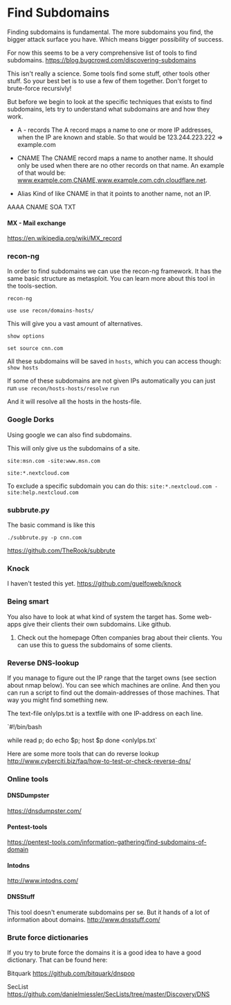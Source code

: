 # Find Subdomains


Finding subdomains is fundamental. The more subdomains you find, the bigger attack surface you have. Which means bigger possibility of success.

For now this seems to be a very comprehensive list of tools to find subdomains.
https://blog.bugcrowd.com/discovering-subdomains

This isn't really a science. Some tools find some stuff, other tools other stuff. So your best bet is to use a few of them together. Don't forget to brute-force recursivly!

But before we begin to look at the specific techniques that exists to find subdomains, lets try to understand what subdomains are and how they work.

* A - records 
The A record maps a name to one or more IP addresses, when the IP are known and stable.
So that would be 123.244.223.222 => example.com

* CNAME
The CNAME record maps a name to another name. It should only be used when there are no other records on that name. An example of that would be:
www.example.com,CNAME,www.example.com.cdn.cloudflare.net.

* Alias
Kind of like CNAME in that it points to another name, not an IP.


AAAA
CNAME
SOA
TXT
#### MX - Mail exchange

https://en.wikipedia.org/wiki/MX_record

### recon-ng
In order to find subdomains we can use the recon-ng framework. It has the same basic structure as metasploit. You can learn more about this tool in the tools-section.

`recon-ng`

`use use recon/domains-hosts/`

This will give you a vast amount of alternatives.

`show options`

`set source cnn.com`


All these subdomains will be saved in `hosts`, which you can access though: `show hosts`

If some of these subdomains are not given IPs automatically you can just run
`use recon/hosts-hosts/resolve`
`run`

And it will resolve all the hosts in the hosts-file. 


### Google Dorks
Using google we can also find subdomains.

This will only give us the subdomains of a site.

`site:msn.com -site:www.msn.com`

`site:*.nextcloud.com`

To exclude a specific subdomain you can do this:
`site:*.nextcloud.com -site:help.nextcloud.com`

### subbrute.py

The basic command is like this

`./subbrute.py -p cnn.com`

https://github.com/TheRook/subbrute

### Knock
I haven't tested this yet.
https://github.com/guelfoweb/knock



### Being smart

You also have to look at what kind of system the target has. Some web-apps give their clients their own subdomains. Like github.

1. Check out the homepage
Often companies brag about their clients. You can use this to guess the subdomains of some clients.


### Reverse DNS-lookup

If you manage to figure out the IP range that the target owns (see section about nmap below). You can see which machines are online. And then you can run a script to find out the domain-addresses of those machines. That way you might find something new.

The text-file onlyIps.txt is a textfile with one IP-address on each line.

`#!/bin/bash

while read p; do
  echo $p;
  host  $p
done <onlyIps.txt`

Here are some more tools that can do reverse lookup
http://www.cyberciti.biz/faq/how-to-test-or-check-reverse-dns/


### Online tools

#### DNSDumpster
https://dnsdumpster.com/

#### Pentest-tools
https://pentest-tools.com/information-gathering/find-subdomains-of-domain

#### Intodns
http://www.intodns.com/

#### DNSStuff
This tool doesn't enumerate subdomains per se. But it hands of a lot of information about domains.
http://www.dnsstuff.com/


### Brute force dictionaries

If you try to brute force the domains it is a good idea to have a good dictionary. That can be found here:

Bitquark
https://github.com/bitquark/dnspop

SecList
https://github.com/danielmiessler/SecLists/tree/master/Discovery/DNS


